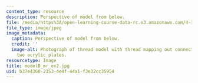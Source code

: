 ```yaml
---
content_type: resource
description: Perspective of model from below.
file: /media/https%3A/open-learning-course-data-rc.s3.amazonaws.com/4-111-introduction-to-architecture-environmental-design-spring-2014/b37e436021534e4f44a1f3e32cc35954_modelB_mr_ex2.jpg
file_type: image/jpeg
image_metadata:
  caption: Perspective of model from below.
  credit: ''
  image-alt: Photograph of thread model with thread mapping out connections between
    two acrylic plates.
resourcetype: Image
title: modelB_mr_ex2.jpg
uid: b37e4360-2153-4e4f-44a1-f3e32cc35954
---
```

